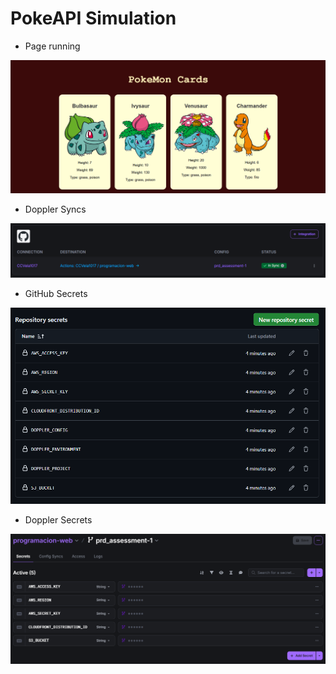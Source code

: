 # PokeAPI Simulation

-  Page running

![](./docs/main-page.png)

- Doppler Syncs 

![](./docs/syncs.png)

- GitHub Secrets

![](./docs/git-secrets.png)

- Doppler Secrets

![](./docs/doppler-secrets.png)